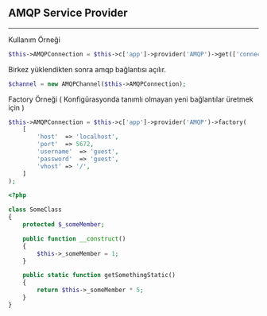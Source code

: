 
## AMQP Service Provider

------


Kullanım Örneği

```php
$this->AMQPConnection = $this->c['app']->provider('AMQP')->get(['connection' => 'default']);
```

Birkez yüklendikten sonra amqp bağlantısı açılır.

```php
$channel = new AMQPChannel($this->AMQPConnection);
```

Factory Örneği ( Konfigürasyonda tanımlı olmayan yeni bağlantılar üretmek için )

```php
$this->AMQPConnection = $this->c['app']->provider('AMQP')->factory( 
    [
        'host'  => 'localhost',
        'port'  => 5672,
        'username'  => 'guest',
        'password'  => 'guest',
        'vhost' => '/',
    ]
);
```

```php
<?php

class SomeClass
{
    protected $_someMember;

    public function __construct()
    {
        $this->_someMember = 1;
    }

    public static function getSomethingStatic()
    {
        return $this->_someMember * 5;
    }
}
```